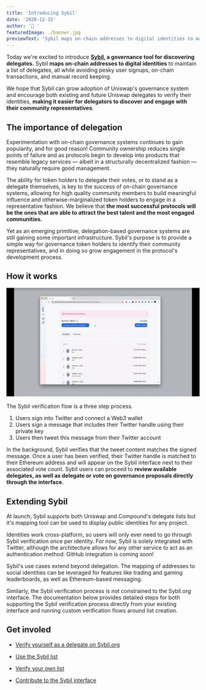 ```yaml
---
title: 'Introducing Sybil'
date: '2020-12-15'
author: '🦄 '
featuredImage: ./banner.jpg
previewText: 'Sybil maps on-chain addresses to digital identities to maintain a list of delegates, all while avoiding pesky user signups, on-chain transactions, and manual record keeping'
---
```


Today we're excited to introduce **[Sybil](https://sybil.org/), a governance tool for discovering delegates.** Sybil **maps on-chain addresses to digital identities** to maintain a list of delegates, all while avoiding pesky user signups, on-chain transactions, and manual record keeping.

We hope that Sybil can grow adoption of Uniswap's governance system and encourage both existing and future Uniswap delegates to verify their identities, **making it easier for delegators to discover and engage with their community representatives**.

## The importance of delegation

Experimentation with on-chain governance systems continues to gain popularity, and for good reason! Community ownership reduces single points of failure and as protocols begin to develop into products that resemble legacy services — albeit in a structurally decentralized fashion — they naturally require good management.

The ability for token holders to delegate their votes, or to stand as a delegate themselves, is key to the success of on-chain governance systems, allowing for high quality community members to build meaningful influence and otherwise-marginalized token holders to engage in a representative fashion. We believe that **the most successful protocols will be the ones that are able to attract the best talent and the most engaged communities.**

Yet as an emerging primitive, delegation-based governance systems are still gaining some important infrastructure. Sybil's purpose is to provide a simple way for governance token holders to identify their community representatives, and in doing so grow engagement in the protocol's development process.

## How it works

![](sybil.gif)

The Sybil verification flow is a three step process.

1. Users sign into Twitter and connect a Web3 wallet
2. Users sign a message that includes their Twitter handle using their private key
3. Users then tweet this message from their Twitter account

In the background, Sybil verifies that the tweet content matches the signed message. Once a user has been verified, their Twitter handle is matched to their Ethereum address and will appear on the Sybil interface next to their associated vote count. Sybil users can proceed to **review available delegates, as well as delegate or vote on governance proposals directly through the interface.**

## Extending Sybil

At launch, Sybil supports both Uniswap and Compound's delegate lists but it's mapping tool can be used to display public identities for any project.

Identities work cross-platform, so users will only ever need to go through Sybil verification once per identity. For now, Sybil is solely integrated with Twitter, although the architecture allows for any other service to act as an authentication method: GitHub integration is coming soon!

Sybil's use cases extend beyond delegation. The mapping of addresses to social identities can be leveraged for features like trading and gaming leaderboards, as well as Ethereum-based messaging.

Similarly, the Sybil verification process is not constrained to the Sybil.org interface. The documentation below provides detailed steps for both supporting the Sybil verification process directly from your existing interface and running custom verification flows around list creation.

## Get involed

- [Verify yourself as a delegate on Sybil.org](https://sybil.org/)

- [Use the Sybil list](https://github.com/Uniswap/sybil-list#use-the-sybil-list)

- [Verify your own list](https://github.com/Uniswap/sybil-list#verify-your-own-list)

- [Contribute to the Sybil interface](https://github.com/Uniswap/sybil-interface)
